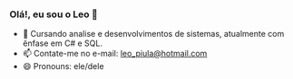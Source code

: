 ### Olá!, eu sou o Leo 👋
- 🌱 Cursando analise e desenvolvimentos de sistemas, atualmente com ênfase em C# e SQL.
- 📫 Contate-me no e-mail: leo_piula@hotmail.com
- 😄 Pronouns: ele/dele
